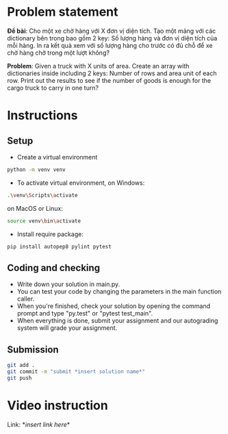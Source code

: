 # Problem statement

**Đề bài**: Cho một xe chở hàng với X đơn vị diện tích. Tạo một mảng với các dictionary bên trong bao gồm 2 key: Số lượng hàng và đơn vị diện tích của mỗi hàng. In ra kết quả xem với số lượng hàng cho trước có đủ chỗ để xe chở hàng chở trong một lượt không?

**Problem**: Given a truck with X units of area. Create an array with dictionaries inside including 2 keys: Number of rows and area unit of each row. Print out the results to see if the number of goods is enough for the cargo truck to carry in one turn?

# Instructions

## Setup

- Create a virtual environment

```bash
python -m venv venv
```

- To activate virtual environment, on Windows:

```bash
.\venv\Scripts\activate
```

on MacOS or Linux:

```bash
source venv\bin\activate
```

- Install require package:

```bash
pip install autopep8 pylint pytest
```

## Coding and checking

- Write down your solution in main.py.
- You can test your code by changing the parameters in the main function caller.
- When you're finished, check your solution by opening the command prompt and type "py.test" or "pytest test_main".
- When everything is done, submit your assignment and our autograding system will grade your assignment.

## Submission

```bash
git add .
git commit -m "submit *insert solution name*"
git push
```

# Video instruction

Link: \*_insert link here_\*
